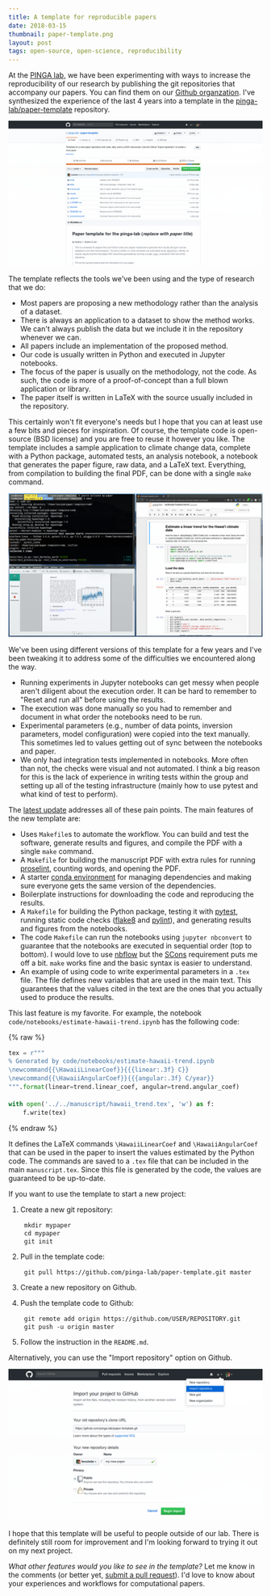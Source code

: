 ```yaml
---
title: A template for reproducible papers
date: 2018-03-15
thumbnail: paper-template.png
layout: post
tags: open-source, open-science, reproducibility
---
```


At the [PINGA lab](http://www.pinga-lab.org/), we have been experimenting with
ways to increase the reproducibility of our research by publishing the git
repositories that accompany our papers.
You can find them on our
[Github organzation](https://github.com/pinga-lab).
I've synthesized the experience of the last 4 years into a template in the
[pinga-lab/paper-template](https://github.com/pinga-lab/paper-template)
repository.

![Screenshot of the paper-template Github repository.](/images/paper-template-repository.png)

The template reflects the tools we've been using and the type of research that
we do:

* Most papers are proposing a new methodology rather than the analysis of a
  dataset.
* There is always an application to a dataset to show the method works. We
  can't always publish the data but we include it in the repository whenever we
  can.
* All papers include an implementation of the proposed method.
* Our code is usually written in Python and executed in Jupyter notebooks.
* The focus of the paper is usually on the methodology, not the code. As such,
  the code is more of a proof-of-concept than a full blown application or
  library.
* The paper itself is written in LaTeX with the source usually included in the
  repository.

This certainly won't fit everyone's needs but I hope that you can at least use
a few bits and pieces for inspiration.
Of course, the template code is open-source (BSD license) and you are free to
reuse it however you like.
The template includes a sample application to climate change data, complete
with a Python package, automated tests, an analysis notebook, a notebook that
generates the paper figure, raw data, and a LaTeX text.
Everything, from compilation to building the final PDF, can be done with a
single `make` command.

![Screenshot of running "make" in the paper-template with the final paper PDF and a Jupyter notebook.](/images/paper-template-in-action.png)

We've been using different versions of this template for a few years and I've
been tweaking it to address some of the difficulties we encountered along the
way.

* Running experiments in Jupyter notebooks can get messy when people aren't
  diligent about the execution order. It can be hard to remember to "Reset and
  run all" before using the results.
* The execution was done manually so you had to remember and document in what
  order the notebooks need to be run.
* Experimental parameters (e.g., number of data points, inversion parameters,
  model configuration) were copied into the text manually. This sometimes led
  to values getting out of sync between the notebooks and paper.
* We only had integration tests implemented in notebooks. More often than not,
  the checks were visual and not automated. I think a big reason for this is
  the lack of experience in writing tests within the group and setting up all
  of the testing infrastructure (mainly how to use pytest and what kind of test
  to perform).

The [latest update](https://github.com/pinga-lab/paper-template/pull/5)
addresses all of these pain points.
The main features of the new template are:

* Uses `Makefile`s to automate the workflow. You can build and test the
  software, generate results and figures, and compile the PDF with a single
  `make` command.
* A `Makefile` for building the manuscript PDF with extra rules for
  running [proselint](https://github.com/amperser/proselint), counting words,
  and opening the PDF.
* A starter [conda
  environment](https://conda.io/docs/user-guide/tasks/manage-environments.html)
  for managing dependencies and making sure everyone gets the same version of
  the dependencies.
* Boilerplate instructions for downloading the code and reproducing the
  results.
* A `Makefile` for building the Python package, testing it with
  [pytest](https://docs.pytest.org), running static code
  checks ([flake8](http://flake8.pycqa.org) and
  [pylint](https://www.pylint.org/)), and generating results and figures from
  the notebooks.
* The code `Makefile` can run the notebooks using `jupyter nbconvert` to
  guarantee that the notebooks are executed in sequential order (top to
  bottom). I would love to use [nbflow](https://github.com/jhamrick/nbflow) but
  the [SCons](http://scons.org/) requirement puts me off a bit. `make` works
  fine and the basic syntax is easier to understand.
* An example of using code to write experimental parameters in a `.tex` file.
  The file defines new variables that are used in the main text. This
  guarantees that the values cited in the text are the ones that you actually
  used to produce the results.

This last feature is my favorite. For example, the notebook
`code/notebooks/estimate-hawaii-trend.ipynb` has the following code:

{% raw %}
```python
tex = r"""
% Generated by code/notebooks/estimate-hawaii-trend.ipynb
\newcommand{{\HawaiiLinearCoef}}{{{linear:.3f} C}}
\newcommand{{\HawaiiAngularCoef}}{{{angular:.3f} C/year}}
""".format(linear=trend.linear_coef, angular=trend.angular_coef)

with open('../../manuscript/hawaii_trend.tex', 'w') as f:
    f.write(tex)
```
{% endraw %}

It defines the LaTeX commands `\HawaiiLinearCoef` and `\HawaiiAngularCoef` that
can be used in the paper to insert the values estimated by the Python code.
The commands are saved to a `.tex` file that can be included in the main
`manuscript.tex`.
Since this file is generated by the code, the values are guaranteed to be
up-to-date.

If you want to use the template to start a new project:

1. Create a new git repository:

        mkdir mypaper
        cd mypaper
        git init

2. Pull in the template code:

        git pull https://github.com/pinga-lab/paper-template.git master

3. Create a new repository on Github.
4. Push the template code to Github:

        git remote add origin https://github.com/USER/REPOSITORY.git
        git push -u origin master

5. Follow the instruction in the `README.md`.

Alternatively, you can use the "Import repository" option on Github.

![Screenshot of the Github page for importing code from an existing repository.](/images/paper-template-import-repository.png)

I hope that this template will be useful to people outside of our lab.
There is definitely still room for improvement and I'm looking forward to
trying it out on my next project.

*What other features would you like to see in the template?*
Let me know in the comments (or better yet, [submit a pull
request](https://github.com/pinga-lab/paper-template)).
I'd love to know about your experiences and workflows for computational papers.
